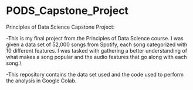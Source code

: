 # PODS_Capstone_Project
Principles of Data Science Capstone Project:

-This is my final project from the Principles of Data Science course. I was given a data set of 52,000 songs from Spotify, each song categorized with 10 different features. I was tasked with gathering a better understanding of what makes a song popular and the audio features that go along with each song.\

-This repository contains the data set used and the code used to perform the analysis in Google Colab. 
